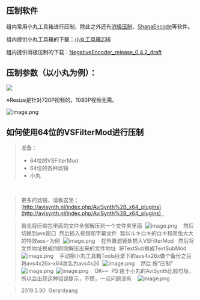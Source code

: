 
## 压制软件
组内常用小丸工具箱进行压制，除此之外还有[消极压制](https://github.com/zyzsdy/NegativeEncoder)、[ShanaEncode](https://github.com/1265578519/ShanaEncoder)等软件。

组内提供小丸工具箱的下载：[小丸工具箱236](https://mononobealice-my.sharepoint.cn/:u:/g/personal/e307220930_mononobealice_partner_onmschina_cn/EWdq7JyTfZdHnTkhqYnl6-gB7MtR-sVWVMum01f9hKtpqQ?e=lof3xq)

组内提供消极压制的下载：[NegativeEncoder_release_0.4.2_draft](https://mononobealice-my.sharepoint.cn/:u:/g/personal/e307220930_mononobealice_partner_onmschina_cn/EfZvOL3cw1xEv-UjTNcE66gB8VIo-wQSM3pYlDz_87oX4Q?e=RrixMx)

## 压制参数（以小丸为例）：
![](https://cdn.nlark.com/yuque/0/2020/png/2350898/1598150374683-9991b716-35e9-43f1-bbd2-c9c6d5409a66.png#align=left&display=inline&height=767&originHeight=795&originWidth=719&size=0&status=done&style=none&width=694)

※Resize是针对720P视频的，1080P视频无需。

![image.png](https://cdn.nlark.com/yuque/0/2021/png/2350898/1611559312797-02a4e25b-8ba0-499e-b0d2-960092733a53.png#align=left&display=inline&height=377&originHeight=517&originWidth=1024&size=222190&status=done&style=none&width=746)

## 如何使用64位的VSFilterMod进行压制  
> 准备： 
> - 64位的VSFilterMod
> - 64位的各种滤镜
> - 小丸 


> 
 
> 更多的滤镜，请看这里：[http://avisynth.nl/index.php/AviSynth%2B_x64_plugins](http://avisynth.nl/index.php/AviSynth%2B_x64_plugins)  
> 


> 首先将压缩包里面的文件全部解压到一个文件夹里面 
> ![image.png](https://cdn.nlark.com/yuque/0/2021/png/2350898/1611558315558-4ec6cdc1-fbb8-486c-bca0-4fbf6fcdbeaf.png#align=left&display=inline&height=726&originHeight=726&originWidth=1024&size=162862&status=done&style=none&width=1024) 
>  
> 然后切换到avs窗口 
> 然后插入视频和字幕文件 
> 我以ルキロキ的ロキ和黑兔大大的特效ass♂为例 
> ![image.png](https://cdn.nlark.com/yuque/0/2021/png/2350898/1611558315945-56c53d3f-1725-41e3-ad53-aeef79bd9e7a.png#align=left&display=inline&height=1024&originHeight=1024&originWidth=998&size=274076&status=done&style=none&width=998) 
>  
> 在外置滤镜处插入VSFilterMod  
> 然后将文件地址换成你刚刚解压出来的文件地址 
> 将TextSub换成TextSubMod 
> ![image.png](https://cdn.nlark.com/yuque/0/2021/png/2350898/1611558315485-c61ddbbc-e501-47a0-96f0-4c1330c391eb.png#align=left&display=inline&height=406&originHeight=406&originWidth=1024&size=84310&status=done&style=none&width=1024) 
>  
> 手动把小丸工具箱Tools目录下的avs4x26x做个备份之后将avs4x26x-x64改名为avs4x26 
> ![image.png](https://cdn.nlark.com/yuque/0/2021/png/2350898/1611558315420-9288bdee-8a7f-4d3d-a70f-48d4d8aceb50.png#align=left&display=inline&height=115&originHeight=115&originWidth=1024&size=44239&status=done&style=none&width=1024) 
>  
> 然后 按“压制” 
> ![image.png](https://cdn.nlark.com/yuque/0/2021/png/2350898/1611558316405-7463ce2c-d22f-4076-b489-5b607cbd0bff.png#align=left&display=inline&height=575&originHeight=575&originWidth=1024&size=863624&status=done&style=none&width=1024) 
> ![image.png](https://cdn.nlark.com/yuque/0/2021/png/2350898/1611558316356-2d332b30-b3f4-4114-ac14-3b77251d0b4b.png#align=left&display=inline&height=575&originHeight=575&originWidth=1024&size=754646&status=done&style=none&width=1024) 
>  
> OK~~ 
> PS:由于小丸的AviSynth比较垃圾，所以会出现这种错误提示，不慌，一点问题没有 
>  
> ![image.png](https://cdn.nlark.com/yuque/0/2021/png/2350898/1611558315882-cc81656a-3f3b-45bd-b8c1-161401c5a307.png#align=left&display=inline&height=410&originHeight=410&originWidth=1024&size=243612&status=done&style=none&width=1024) 
>  


> 2019.3.30 
> Gerardyang 


